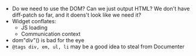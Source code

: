 - Do we need to use the DOM? Can we just output HTML? We don't have diff-patch so far, and it doens't look like we need it?
- Widget conflates:
    - JS loading
    - Communication context
- dom"div"() is bad for the eye
- `@tags div, em, ul, li` may be a good idea to steal from Documenter
